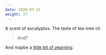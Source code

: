 ```yaml
---
date: 2020-07-21
weight: 37
---
```


A scent of eucalyptus. The taste of tea-tree oil.

> And?

And maybe a <a href="/liminence" class="pulse">little bit of yearning</a>.
